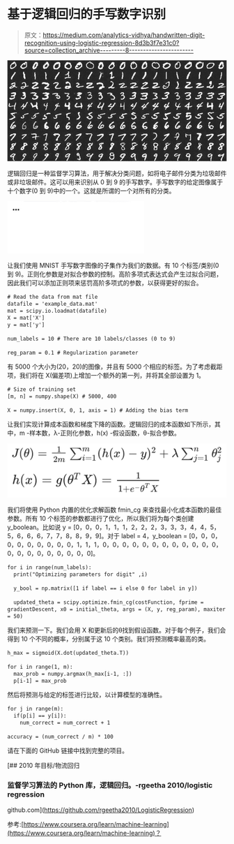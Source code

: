 # 基于逻辑回归的手写数字识别

> 原文：<https://medium.com/analytics-vidhya/handwritten-digit-recognition-using-logistic-regression-8d3b3f7e31c0?source=collection_archive---------8----------------------->

![](img/df281a2c61fdc0248bcac0108e311714.png)

逻辑回归是一种监督学习算法，用于解决分类问题，如将电子邮件分类为垃圾邮件或非垃圾邮件。这可以用来识别从 0 到 9 的手写数字。手写数字的给定图像属于十个数字(0 到 9)中的一个。这就是所谓的一个对所有的分类。

![](img/c1f220558ac99b13e4c467000cd90b55.png)

让我们使用 MNIST 手写数字图像的子集作为我们的数据。有 10 个标签/类别(0 到 9)。正则化参数是对拟合参数的控制。高阶多项式表达式会产生过拟合问题，因此我们可以添加正则项来惩罚高阶多项式的参数，以获得更好的拟合。

```
# Read the data from mat file
datafile = 'example_data.mat'
mat = scipy.io.loadmat(datafile)
X = mat['X']
y = mat['y']

num_labels = 10 # There are 10 labels/classes (0 to 9)

reg_param = 0.1 # Regularization parameter
```

有 5000 个大小为(20，20)的图像，并且有 5000 个相应的标签。为了考虑截距项，我们将在 X(偏差项)上增加一个额外的第一列，并将其全部设置为 1。

```
# Size of training set
[m, n] = numpy.shape(X) # 5000, 400

X = numpy.insert(X, 0, 1, axis = 1) # Adding the bias term
```

让我们实现计算成本函数和梯度下降的函数。逻辑回归的成本函数如下所示，其中，m -样本数，λ-正则化参数，h(x) -假设函数，θ-拟合参数。

![](img/3a9568d15ff67b9a642d469f0c8c32d0.png)

我们将使用 Python 内置的优化求解函数 fmin_cg 来查找最小化成本函数的最佳参数。所有 10 个标签的参数都进行了优化，所以我们将为每个类创建 y_boolean。比如说 y = [0，0，0，1，1，1，2，2，2，3，3，3，4，4，5，5，6，6，6，7，7，8，8，9，9]。对于 label = 4，y_boolean = [0，0，0，0，0，0，0，0，0，0，1，1，1，0，0，0，0，0，0，0，0，0，0，0，0，0，0，0，0，0，0，0，0，0]。

```
for i in range(num_labels):
  print("Optimizing parameters for digit" ,i)

  y_bool = np.matrix([1 if label == i else 0 for label in y])

  updated_theta = scipy.optimize.fmin_cg(costFunction, fprime = gradientDescent, x0 = initial_theta, args = (X, y, reg_param), maxiter = 50)
```

我们来预测一下。我们会用 X 和更新后的θ找到假设函数。对于每个例子，我们会得到 10 个不同的概率，分别属于这 10 个类别。我们将预测概率最高的类。

```
h_max = sigmoid(X.dot(updated_theta.T))

for i in range(1, m):
  max_prob = numpy.argmax(h_max[i-1, :])
  p[i-1] = max_prob
```

然后将预测与给定的标签进行比较，以计算模型的准确性。

```
for j in range(m):
  if(p[i] == y[i]):
    num_correct = num_correct + 1

accuracy = (num_correct / m) * 100
```

请在下面的 GitHub 链接中找到完整的项目。

[](https://github.com/rgeetha2010/LogisticRegression) [## 2010 年目标/物流回归

### 监督学习算法的 Python 库，逻辑回归。-rgeetha 2010/logistic regression

github.com](https://github.com/rgeetha2010/LogisticRegression) 

参考:[https://www.coursera.org/learn/machine-learning](https://www.coursera.org/learn/machine-learning)？